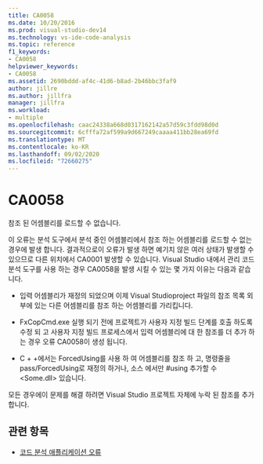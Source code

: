 ```yaml
---
title: CA0058
ms.date: 10/20/2016
ms.prod: visual-studio-dev14
ms.technology: vs-ide-code-analysis
ms.topic: reference
f1_keywords:
- CA0058
helpviewer_keywords:
- CA0058
ms.assetid: 2690bddd-af4c-41d6-b8ad-2b46bbc3faf9
author: jillre
ms.author: jillfra
manager: jillfra
ms.workload:
- multiple
ms.openlocfilehash: caac24338a668d0317162142a57d59c3fdd98d0d
ms.sourcegitcommit: 6cfffa72af599a9d667249caaaa411bb28ea69fd
ms.translationtype: MT
ms.contentlocale: ko-KR
ms.lasthandoff: 09/02/2020
ms.locfileid: "72660275"
---
```

# <a name="ca0058"></a>CA0058

참조 된 어셈블리를 로드할 수 없습니다.

이 오류는 분석 도구에서 분석 중인 어셈블리에서 참조 하는 어셈블리를 로드할 수 없는 경우에 발생 합니다. 결과적으로이 오류가 발생 하면 예기치 않은 여러 상태가 발생할 수 있으므로 다른 위치에서 CA0001 발생할 수 있습니다. Visual Studio 내에서 관리 코드 분석 도구를 사용 하는 경우 CA0058을 발생 시킬 수 있는 몇 가지 이유는 다음과 같습니다.

- 입력 어셈블리가 재정의 되었으며 이제 Visual Studioproject 파일의 참조 목록 외부에 있는 다른 어셈블리를 참조 하는 어셈블리를 가리킵니다.

- FxCopCmd.exe 실행 되기 전에 프로젝트가 사용자 지정 빌드 단계를 호출 하도록 수정 되 고 사용자 지정 빌드 프로세스에서 입력 어셈블리에 대 한 참조를 더 추가 하는 경우 오류 CA0058이 생성 됩니다.

- C + +에서는 ForcedUsing를 사용 하 여 어셈블리를 참조 하 고, 명령줄을 pass/ForcedUsing로 재정의 하거나, 소스 에서만 #using 추가할 수 \<Some.dll> 있습니다.

모든 경우에이 문제를 해결 하려면 Visual Studio 프로젝트 자체에 누락 된 참조를 추가 합니다.

## <a name="see-also"></a>관련 항목

- [코드 분석 애플리케이션 오류](../code-quality/code-analysis-application-errors.md)
